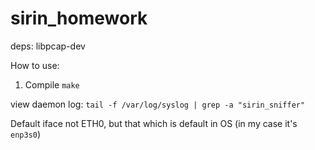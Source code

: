 # sirin_homework
deps:
libpcap-dev

How to use:
1. Compile `make`

view daemon log: `tail -f /var/log/syslog | grep -a "sirin_sniffer"`

Default iface not ETH0, but that which is default in OS (in my case it's `enp3s0`)